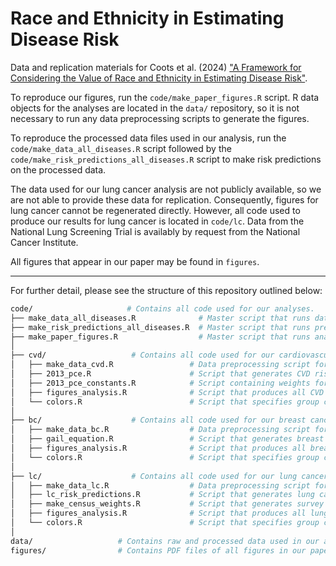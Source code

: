 # Race and Ethnicity in Estimating Disease Risk

Data and replication materials for Coots et al. (2024) ["A Framework for Considering the Value of Race and Ethnicity in Estimating Disease Risk"](https://www.acpjournals.org/doi/10.7326/M23-3166).

To reproduce our figures, run the `code/make_paper_figures.R` script. R data objects for the analyses are located in the `data/` repository, so it is not necessary to run any data preprocessing scripts to generate the figures. 

To reproduce the processed data files used in our analysis, run the `code/make_data_all_diseases.R` script followed by the `code/make_risk_predictions_all_diseases.R` script to make risk predictions on the processed data. 

The data used for our lung cancer analysis are not publicly available, so we are not able to provide these data for replication. Consequently, figures for lung cancer cannot be regenerated directly. However, all code used to produce our results for lung cancer is located in `code/lc`. Data from the National Lung Screening Trial is availably by request from the National Cancer Institute.

All figures that appear in our paper may be found in `figures`.

___

For further detail, please see the structure of this repository outlined below:

```bash
code/                     # Contains all code used for our analyses.
├── make_data_all_diseases.R              # Master script that runs data preprocessing scripts for each disease.
├── make_risk_predictions_all_diseases.R  # Master script that runs prediction scripts for each disease.
├── make_paper_figures.R                  # Master script that runs analysis scripts for each disease and constructs aggregate figures.
│
├── cvd/                   # Contains all code used for our cardiovascular disease analysis.
│   ├── make_data_cvd.R                 # Data preprocessing script for CVD. Pulls NHANES tables directly from the CDC website.
│   ├── 2013_pce.R                      # Script that generates CVD risk predictions using the 2013 pooled cohort equations.
│   ├── 2013_pce_constants.R            # Script containing weights for the 2013 pooled cohort equations.
│   ├── figures_analysis.R              # Script that produces all CVD subfigures and accompanying statistics.
│   └── colors.R                        # Script that specifies group colors for figures.
│
├── bc/                    # Contains all code used for our breast cancer analysis.
│   ├── make_data_bc.R                  # Data preprocessing script for breast cancer. Pulls NHANES tables directly from the CDC website.
│   ├── gail_equation.R                 # Script that generates breast cancer risk predictions using the Gail equations.
│   ├── figures_analysis.R              # Script that produces all breast cancer subfigures and accompanying statistics.
│   └── colors.R                        # Script that specifies group colors for figures.
│
├── lc/                    # Contains all code used for our lung cancer analysis.
│   ├── make_data_lc.R                  # Data preprocessing script for lung cancer using NLST data for generating risk predictions.
│   ├── lc_risk_predictions.R           # Script that generates lung cancer risk predictions using the LCRAT model.
│   ├── make_census_weights.R           # Script that generates survey weights for the NLST data using census data.
│   ├── figures_analysis.R              # Script that produces all lung cancer subfigures and accompanying statistics.
│   └── colors.R                        # Script that specifies group colors for figures.
│
data/                   # Contains raw and processed data used in our analyses.
figures/                # Contains PDF files of all figures in our paper.

```



